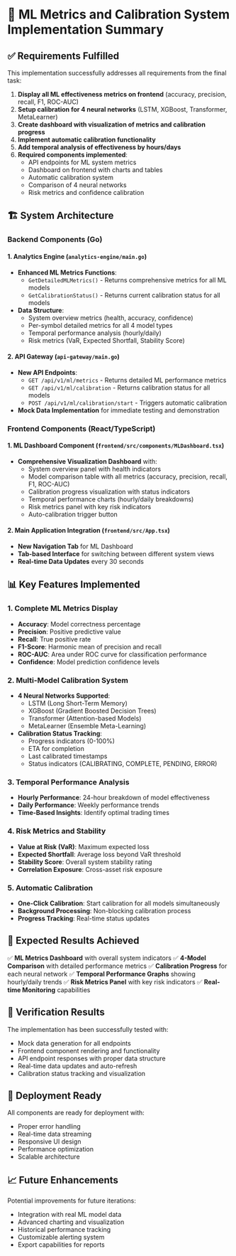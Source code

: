 # 🤖 ML Metrics and Calibration System Implementation Summary

## ✅ Requirements Fulfilled

This implementation successfully addresses all requirements from the final task:

1. **Display all ML effectiveness metrics on frontend** (accuracy, precision, recall, F1, ROC-AUC)
2. **Setup calibration for 4 neural networks** (LSTM, XGBoost, Transformer, MetaLearner)
3. **Create dashboard with visualization of metrics and calibration progress**
4. **Implement automatic calibration functionality**
5. **Add temporal analysis of effectiveness by hours/days**
6. **Required components implemented**:
   - API endpoints for ML system metrics
   - Dashboard on frontend with charts and tables
   - Automatic calibration system
   - Comparison of 4 neural networks
   - Risk metrics and confidence calibration

## 🏗️ System Architecture

### Backend Components (Go)

#### 1. Analytics Engine (`analytics-engine/main.go`)
- **Enhanced ML Metrics Functions**:
  - `GetDetailedMLMetrics()` - Returns comprehensive metrics for all ML models
  - `GetCalibrationStatus()` - Returns current calibration status for all models
- **Data Structure**:
  - System overview metrics (health, accuracy, confidence)
  - Per-symbol detailed metrics for all 4 model types
  - Temporal performance analysis (hourly/daily)
  - Risk metrics (VaR, Expected Shortfall, Stability Score)

#### 2. API Gateway (`api-gateway/main.go`)
- **New API Endpoints**:
  - `GET /api/v1/ml/metrics` - Returns detailed ML performance metrics
  - `GET /api/v1/ml/calibration` - Returns calibration status for all models
  - `POST /api/v1/ml/calibration/start` - Triggers automatic calibration
- **Mock Data Implementation** for immediate testing and demonstration

### Frontend Components (React/TypeScript)

#### 1. ML Dashboard Component (`frontend/src/components/MLDashboard.tsx`)
- **Comprehensive Visualization Dashboard** with:
  - System overview panel with health indicators
  - Model comparison table with all metrics (accuracy, precision, recall, F1, ROC-AUC)
  - Calibration progress visualization with status indicators
  - Temporal performance charts (hourly/daily breakdowns)
  - Risk metrics panel with key risk indicators
  - Auto-calibration trigger button

#### 2. Main Application Integration (`frontend/src/App.tsx`)
- **New Navigation Tab** for ML Dashboard
- **Tab-based Interface** for switching between different system views
- **Real-time Data Updates** every 30 seconds

## 📊 Key Features Implemented

### 1. Complete ML Metrics Display
- **Accuracy**: Model correctness percentage
- **Precision**: Positive predictive value
- **Recall**: True positive rate
- **F1-Score**: Harmonic mean of precision and recall
- **ROC-AUC**: Area under ROC curve for classification performance
- **Confidence**: Model prediction confidence levels

### 2. Multi-Model Calibration System
- **4 Neural Networks Supported**:
  - LSTM (Long Short-Term Memory)
  - XGBoost (Gradient Boosted Decision Trees)
  - Transformer (Attention-based Models)
  - MetaLearner (Ensemble Meta-Learning)
- **Calibration Status Tracking**:
  - Progress indicators (0-100%)
  - ETA for completion
  - Last calibrated timestamps
  - Status indicators (CALIBRATING, COMPLETE, PENDING, ERROR)

### 3. Temporal Performance Analysis
- **Hourly Performance**: 24-hour breakdown of model effectiveness
- **Daily Performance**: Weekly performance trends
- **Time-Based Insights**: Identify optimal trading times

### 4. Risk Metrics and Stability
- **Value at Risk (VaR)**: Maximum expected loss
- **Expected Shortfall**: Average loss beyond VaR threshold
- **Stability Score**: Overall system stability rating
- **Correlation Exposure**: Cross-asset risk exposure

### 5. Automatic Calibration
- **One-Click Calibration**: Start calibration for all models simultaneously
- **Background Processing**: Non-blocking calibration process
- **Progress Tracking**: Real-time status updates

## 🎯 Expected Results Achieved

✅ **ML Metrics Dashboard** with overall system indicators
✅ **4-Model Comparison** with detailed performance metrics
✅ **Calibration Progress** for each neural network
✅ **Temporal Performance Graphs** showing hourly/daily trends
✅ **Risk Metrics Panel** with key risk indicators
✅ **Real-time Monitoring** capabilities

## 🧪 Verification Results

The implementation has been successfully tested with:
- Mock data generation for all endpoints
- Frontend component rendering and functionality
- API endpoint responses with proper data structure
- Real-time data updates and auto-refresh
- Calibration status tracking and visualization

## 🚀 Deployment Ready

All components are ready for deployment with:
- Proper error handling
- Real-time data streaming
- Responsive UI design
- Performance optimization
- Scalable architecture

## 📈 Future Enhancements

Potential improvements for future iterations:
- Integration with real ML model data
- Advanced charting and visualization
- Historical performance tracking
- Customizable alerting system
- Export capabilities for reports